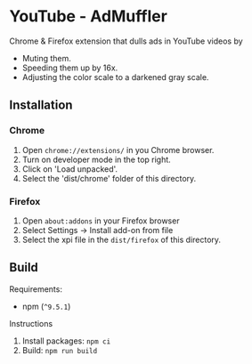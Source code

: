 # YouTube - AdMuffler

Chrome & Firefox extension that dulls ads in YouTube videos by
- Muting them.
- Speeding them up by 16x.
- Adjusting the color scale to a darkened gray scale.

## Installation
### Chrome
1. Open `chrome://extensions/` in you Chrome browser.
2. Turn on developer mode in the top right.
3. Click on 'Load unpacked'.
4. Select the 'dist/chrome' folder of this directory.

### Firefox
1. Open `about:addons` in your Firefox browser
2. Select Settings -> Install add-on from file
3. Select the xpi file in the `dist/firefox` of this directory.

## Build
Requirements: 
- npm (`^9.5.1`)

Instructions
1. Install packages: `npm ci`
2. Build: `npm run build`
